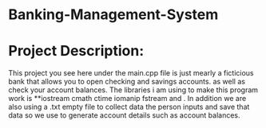 # Banking-Management-System

# Project Description:
This project you see here under the main.cpp file is just mearly a ficticious bank that allows you to open checking and savings accounts. as well as check your account balances. The libraries i am using to make this program work is **iostream cmath ctime iomanip fstream and <cstdlib>. In addition we are also using a .txt empty file to collect data the person inputs and save that data so we use to generate account details such as account balances. 
